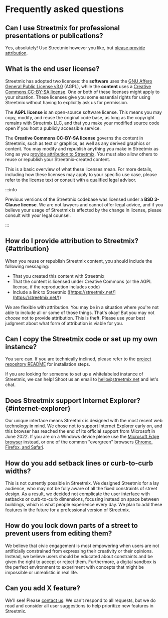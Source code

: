 # Frequently asked questions

## Can I use Streetmix for professional presentations or publications?

Yes, absolutely! Use Streetmix however you like, but [please provide attribution](#attribution).

## What is the end user license?

Streetmix has adopted two licenses: the **software** uses the [GNU Affero General Public License v3.0](https://github.com/streetmix/streetmix/blob/main/LICENSE) (AGPL), while the **content** uses a [Creative Commons CC-BY-SA license](https://creativecommons.org/licenses/by-sa/4.0/). One or both of these licenses might apply to your situation. These licenses give you some essential rights for using Streetmix without having to explicitly ask us for permission.

The **AGPL license** is an open-source software license. This means you may copy, modify, and reuse the original code base, as long as the copyright remains with Streetmix LLC, and that you make your modified source code open if you host a publicly accessible service.

The **Creative Commons CC-BY-SA license** governs the content in Streetmix, such as text or graphics, as well as any derived graphics or content. You may modify and republish anything you make in Streetmix as long as you [provide attribution to Streetmix](#attribution). You must also allow others to reuse or republish your Streetmix-created content.

This is a basic overview of what these licenses mean. For more details, including how these licenses may apply to your specific use case, please refer to the license text or consult with a qualified legal advisor.

:::info

Previous versions of the Streetmix codebase was licensed under a **BSD 3-Clause license**. We are not lawyers and cannot offer legal advice, and if you believe your usage of Streetmix is affected by the change in license, please consult with your legal counsel.

:::

## How do I provide attribution to Streetmix? {#attribution}

When you reuse or republish Streetmix content, you should include the following messaging:

- That you created this content with Streetmix
- That the content is licensed under Creative Commons (or the AGPL license, if the reproduction includes code)
- Include a link to Streetmix ([https://streetmix.net/](https://streetmix.net/))

We are flexible with attribution. You may be in a situation where you're not able to include all or some of those things. That's okay! But you may not _choose_ not to provide attribution. This is theft. Please use your best judgment about what form of attribution is viable for you.

## Can I copy the Streetmix code or set up my own instance?

You sure can. If you are technically inclined, please refer to the [project repository README](https://github.com/streetmix/streetmix/blob/main/README.md) for installation steps.

If you are looking for someone to set up a whitelabeled instance of Streetmix, we can help! Shoot us an email to hello@streetmix.net and let's chat.

## Does Streetmix support Internet Explorer? {#internet-explorer}

Our unique interface means Streetmix is designed with the most recent web technology in mind. We chose not to support Internet Explorer early on, and this browser has reached the end of its official support from Microsoft in June 2022. If you are on a Windows device please use the [Microsoft Edge browser](https://www.microsoft.com/en-us/windows/microsoft-edge) instead, or one of the common "evergreen" browsers [Chrome, Firefox, and Safari](https://browsehappy.com/).

## How do you add setback lines or curb-to-curb widths?

This is not currently possible in Streetmix. We designed Streetmix for a lay audience, who may not be fully aware of all the fixed constraints of street design. As a result, we decided not complicate the user interface with setbacks or curb-to-curb dimensions, focusing instead on space between buildings, which is what people experience every day. We plan to add these features in the future for a professional version of Streetmix.

## How do you lock down parts of a street to prevent users from editing them?

We believe that civic engagement is most empowering when users are not artificially constrained from expressing their creativity or their opinions. Instead, we believe users should be educated about constraints and be given the right to accept or reject them. Furthermore, a digital sandbox is the perfect environment to experiment with concepts that might be impossible or unrealistic in real life.

## Can you add X feature?

We'll see! Please [contact us](/community). We can't respond to all requests, but we do read and consider all user suggestions to help prioritize new features in Streetmix.
